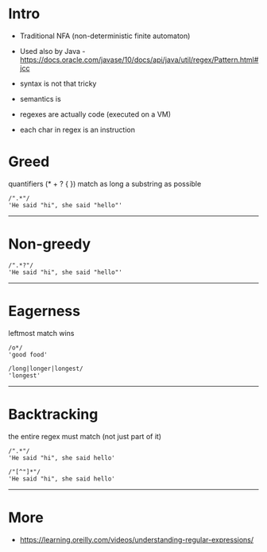 # Intro

* Traditional NFA (non-deterministic finite automaton)
* Used also by Java - https://docs.oracle.com/javase/10/docs/api/java/util/regex/Pattern.html#jcc

* syntax is not that tricky
* semantics is
* regexes are actually code (executed on a VM)
* each char in regex is an instruction

# Greed

quantifiers (* + ? { }) match as long a substring as possible

```plain
/".*"/
'He said "hi", she said "hello"'
```

---

# Non-greedy

```plain
/".*?"/
'He said "hi", she said "hello"'
```

---

# Eagerness

leftmost match wins

```
/o*/
'good food'

/long|longer|longest/
'longest'
```

---

# Backtracking

the entire regex must match (not just part of it)

```
/".*"/
'He said "hi", she said hello'

/"[^"]*"/
'He said "hi", she said hello'
```

---

# More

* https://learning.oreilly.com/videos/understanding-regular-expressions/
